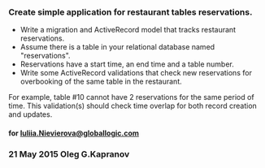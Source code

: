 ### Create simple application for restaurant tables reservations.

* Write a migration and ActiveRecord model that tracks restaurant
  reservations.
* Assume there is a table in your relational database named
  "reservations".
* Reservations have a start time, an end time and a table number.
* Write some ActiveRecord validations that check new reservations
  for overbooking of the same table in the restaurant.

For example, table #10 cannot have 2 reservations for the same period
of time. This validation(s) should check time overlap for both record
creation and updates.

#### for luliia.Nievierova@globallogic.com

### 21 May 2015 Oleg G.Kapranov
